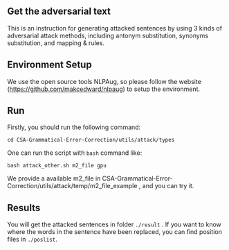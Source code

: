 ## Get the adversarial text
This is an instruction for generating attacked sentences by using 3 kinds of adversarial attack methods,
including antonym substitution, synonyms substitution, and mapping & rules.

## Environment Setup
We use the open source tools NLPAug, so please follow the website (https://github.com/makcedward/nlpaug) to setup the environment.

## Run
Firstly, you should run the following command:
```
cd CSA-Grammatical-Error-Correction/utils/attack/types
```

One can run the script with `bash` command like:
```
bash attack_other.sh m2_file gpu
```
We provide a available m2_file in CSA-Grammatical-Error-Correction/utils/attack/temp/m2_file_example , and you can try it.

## Results
You will get the attacked sentences in folder `./result` .
If you want to know where the words in the sentence have been replaced, you can find position files in `./poslist`.